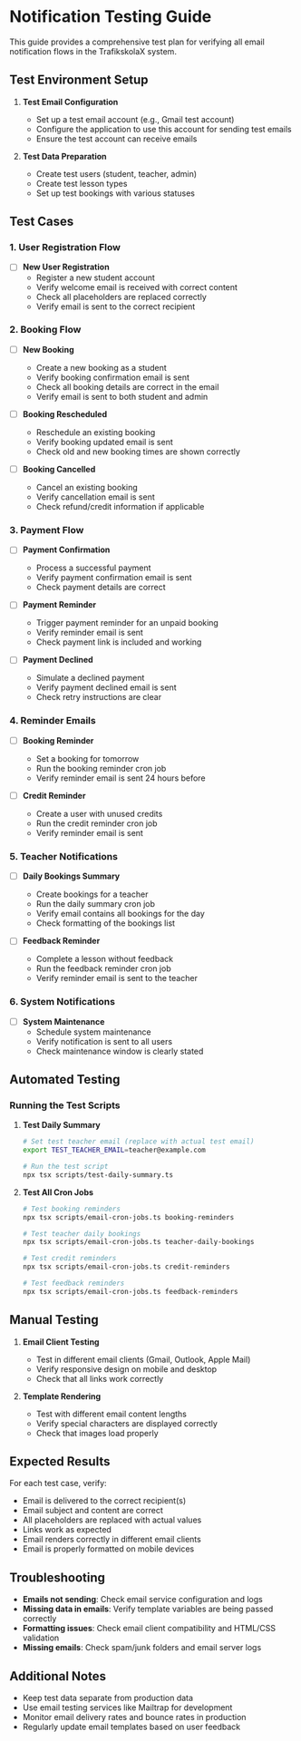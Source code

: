 # Notification Testing Guide

This guide provides a comprehensive test plan for verifying all email notification flows in the TrafikskolaX system.

## Test Environment Setup

1. **Test Email Configuration**
   - Set up a test email account (e.g., Gmail test account)
   - Configure the application to use this account for sending test emails
   - Ensure the test account can receive emails

2. **Test Data Preparation**
   - Create test users (student, teacher, admin)
   - Create test lesson types
   - Set up test bookings with various statuses

## Test Cases

### 1. User Registration Flow
- [ ] **New User Registration**
  - Register a new student account
  - Verify welcome email is received with correct content
  - Check all placeholders are replaced correctly
  - Verify email is sent to the correct recipient

### 2. Booking Flow
- [ ] **New Booking**
  - Create a new booking as a student
  - Verify booking confirmation email is sent
  - Check all booking details are correct in the email
  - Verify email is sent to both student and admin

- [ ] **Booking Rescheduled**
  - Reschedule an existing booking
  - Verify booking updated email is sent
  - Check old and new booking times are shown correctly

- [ ] **Booking Cancelled**
  - Cancel an existing booking
  - Verify cancellation email is sent
  - Check refund/credit information if applicable

### 3. Payment Flow
- [ ] **Payment Confirmation**
  - Process a successful payment
  - Verify payment confirmation email is sent
  - Check payment details are correct

- [ ] **Payment Reminder**
  - Trigger payment reminder for an unpaid booking
  - Verify reminder email is sent
  - Check payment link is included and working

- [ ] **Payment Declined**
  - Simulate a declined payment
  - Verify payment declined email is sent
  - Check retry instructions are clear

### 4. Reminder Emails
- [ ] **Booking Reminder**
  - Set a booking for tomorrow
  - Run the booking reminder cron job
  - Verify reminder email is sent 24 hours before

- [ ] **Credit Reminder**
  - Create a user with unused credits
  - Run the credit reminder cron job
  - Verify reminder email is sent

### 5. Teacher Notifications
- [ ] **Daily Bookings Summary**
  - Create bookings for a teacher
  - Run the daily summary cron job
  - Verify email contains all bookings for the day
  - Check formatting of the bookings list

- [ ] **Feedback Reminder**
  - Complete a lesson without feedback
  - Run the feedback reminder cron job
  - Verify reminder email is sent to the teacher

### 6. System Notifications
- [ ] **System Maintenance**
  - Schedule system maintenance
  - Verify notification is sent to all users
  - Check maintenance window is clearly stated

## Automated Testing

### Running the Test Scripts

1. **Test Daily Summary**
   ```bash
   # Set test teacher email (replace with actual test email)
   export TEST_TEACHER_EMAIL=teacher@example.com
   
   # Run the test script
   npx tsx scripts/test-daily-summary.ts
   ```

2. **Test All Cron Jobs**
   ```bash
   # Test booking reminders
   npx tsx scripts/email-cron-jobs.ts booking-reminders
   
   # Test teacher daily bookings
   npx tsx scripts/email-cron-jobs.ts teacher-daily-bookings
   
   # Test credit reminders
   npx tsx scripts/email-cron-jobs.ts credit-reminders
   
   # Test feedback reminders
   npx tsx scripts/email-cron-jobs.ts feedback-reminders
   ```

## Manual Testing

1. **Email Client Testing**
   - Test in different email clients (Gmail, Outlook, Apple Mail)
   - Verify responsive design on mobile and desktop
   - Check that all links work correctly

2. **Template Rendering**
   - Test with different email content lengths
   - Verify special characters are displayed correctly
   - Check that images load properly

## Expected Results

For each test case, verify:
- Email is delivered to the correct recipient(s)
- Email subject and content are correct
- All placeholders are replaced with actual values
- Links work as expected
- Email renders correctly in different email clients
- Email is properly formatted on mobile devices

## Troubleshooting

- **Emails not sending**: Check email service configuration and logs
- **Missing data in emails**: Verify template variables are being passed correctly
- **Formatting issues**: Check email client compatibility and HTML/CSS validation
- **Missing emails**: Check spam/junk folders and email server logs

## Additional Notes

- Keep test data separate from production data
- Use email testing services like Mailtrap for development
- Monitor email delivery rates and bounce rates in production
- Regularly update email templates based on user feedback
